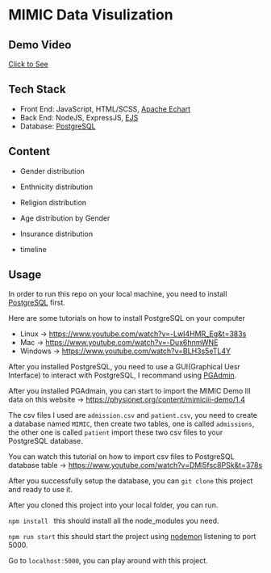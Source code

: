 # MIMIC Data Visulization

## Demo Video

[Click to See](https://youtu.be/124ah_uCnQM)

## Tech Stack

-   Front End: JavaScript, HTML/SCSS, [Apache Echart](https://echarts.apache.org/zh/index.html)
-   Back End: NodeJS, ExpressJS, [EJS](https://ejs.co/)
-   Database: [PostgreSQL](https://www.postgresql.org/)

## Content

-   Gender distribution
-   Enthnicity distribution
-   Religion distribution
-   Age distribution by Gender
-   Insurance distribution

-   timeline 
## Usage

In order to run this repo on your local machine, you need to install [PostgreSQL](https://www.postgresql.org/) first.

Here are some tutorials on how to install PostgreSQL on your computer

-   Linux -> https://www.youtube.com/watch?v=-LwI4HMR_Eg&t=383s
-   Mac -> https://www.youtube.com/watch?v=-Dux6hnmWNE
-   Windows -> https://www.youtube.com/watch?v=BLH3s5eTL4Y

After you installed PostgreSQL, you need to use a GUI(Graphical Uesr Interface) to interact with PostgreSQL, I recommand using [PGAdmin](https://www.pgadmin.org/).

After you installed PGAdmain, you can start to import the MIMIC Demo III data on this website -> https://physionet.org/content/mimiciii-demo/1.4

The csv files I used are `admission.csv` and `patient.csv`, you need to create a database named `MIMIC`, then create two tables, one is called `admissions`, the other one is called `patient` import these two csv files to your PostgreSQL database.

You can watch this tutorial on how to import csv files to PostgreSQL database table ->
https://www.youtube.com/watch?v=DMl5fsc8PSk&t=378s

After you successfully setup the database, you can `git clone` this project and ready to use it.

After you cloned this project into your local folder, you can run.

`npm install ` this should install all the node_modules you need.

`npm run start` this should start the project using [nodemon](https://www.npmjs.com/package/nodemon) listening to port 5000.

Go to `localhost:5000`, you can play around with this project.
